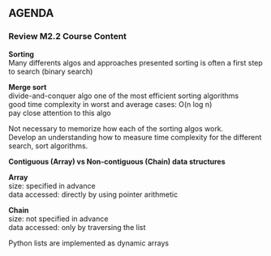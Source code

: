 ## AGENDA

### Review M2.2 Course Content 

**Sorting**  
Many differents algos and approaches presented
sorting is often a first step to search (binary search)

**Merge sort**  
divide-and-conquer algo
one of the most efficient sorting algorithms  
good time complexity in worst and average cases: O(n log n)  
pay close attention to this algo

Not necessary to memorize how each of the sorting algos work.  
Develop an understanding how to measure time complexity for the different search, sort algorithms.

**Contiguous (Array) vs Non-contiguous (Chain) data structures**

**Array**  
size: specified in advance  
data accessed: directly by using pointer arithmetic

**Chain**  
size: not specified in advance  
data accessed: only by traversing the list

Python lists are implemented as dynamic arrays  
